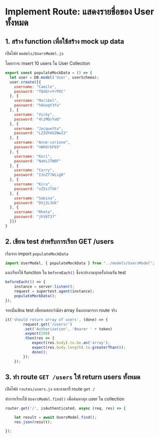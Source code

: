 
# Implement Route: แสดงรายชื่อของ User ทั้งหมด

## 1. สร้าง function เพื่อใช้สร้าง mock up data 

เปิดไฟล์ `models/UsersModel.js` 

โดยเราจะ insert 10 users ใน User Collection

```js
export const populateMockData = () => {
  let user = DB.model('User', userSchema);
  user.create([{
    username: "Camile",
    password: "fQdUrvYrPOC"
  }, {
    username: "Maribel",
    password: "hAUuqY3fu"
  }, {
    username: "Vicky",
    password: "4lzMQsYaQ"
  }, {
    username: "Jacquetta",
    password: "LZIUYmSZWwI2"
  }, {
    username: "Anne-corinne",
    password: "nWkOrbFb5"
  }, {
    username: "Kori",
    password: "NaHiJTW0F"
  }, {
    username: "Carry",
    password: "I3nZ77WiigR"
  }, {
    username: "Kira",
    password: "vZ5zJTXk"
  }, {
    username: "Sabina",
    password: "DVj2L3Uk"
  }, {
    username: "Rheta",
    password: "jhV6T37"
  }])
}
```

## 2. เขียน test สำหรับการเรียก GET /users

เริ่มจาก import `populateMockData`

```js
import UserModel, { populateMockData } from "../models/UsersModel";
```

และเรียกใช้ function ใน `beforeEach()` ซึ่งจะทำงานทุกครั้งก่อนรัน test

```js
beforeEach(() => {
    instance = server.listen();
    request = supertest.agent(instance);
    populateMockData();
});
```

จากนั้นเขียน test เพื่อทดสอบว่ามีค่า array คืนออกมาจาก route จริง

```js
it('should return array of users', (done) => {
        request.get('/users/')
        .set('Authorization', 'Bearer ' + token)
        .expect(200)
        .then(res => {
            expect(res.body).to.be.an('array');
            expect(res.body.length).to.greaterThan(0);
            done();
        });
    });
```

## 3. ทำ route `GET /users` ให้ return users ทั้งหมด

เปิดไฟล์ `routes/users.js` และลงมาที่ route `get /`

ทำการเรียกใช้ `UsersModel.find()` เพื่อค้นหาทุก user ใน collection 

```js
router.get('/', isAuthenticated, async (req, res) => {

    let result = await UsersModel.find();
    res.json(result);

});
```